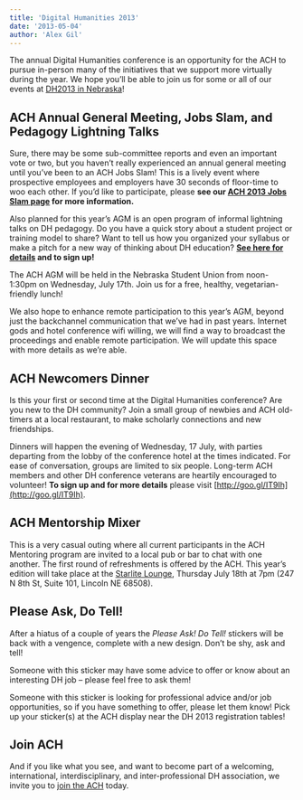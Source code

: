 ```yaml
---
title: 'Digital Humanities 2013'
date: '2013-05-04'
author: 'Alex Gil'
---
```

The annual Digital Humanities conference is an opportunity for the ACH to pursue in-person many of the initiatives that we support more virtually during the year. We hope you’ll be able to join us for some or all of our events at [DH2013 in Nebraska](http://dh2013.unl.edu/)!

ACH Annual General Meeting, Jobs Slam, and Pedagogy Lightning Talks
-------------------------------------------------------------------

Sure, there may be some sub-committee reports and even an important vote or two, but you haven’t really experienced an annual general meeting until you’ve been to an ACH Jobs Slam! This is a lively event where prospective employees and employers have 30 seconds of floor-time to woo each other. If you’d like to participate, please **see our [ACH 2013 Jobs Slam page](/jobs-slam-2013) for more information.**

Also planned for this year’s AGM is an open program of informal lightning talks on DH pedagogy. Do you have a quick story about a student project or training model to share? Want to tell us how you organized your syllabus or make a pitch for a new way of thinking about DH education? **[See here for details](/lightning-talks-dh2013) and to sign up!**

The ACH AGM will be held in the Nebraska Student Union from noon-1:30pm on Wednesday, July 17th. Join us for a free, healthy, vegetarian-friendly lunch!

We also hope to enhance remote participation to this year’s AGM, beyond just the backchannel communication that we’ve had in past years. Internet gods and hotel conference wifi willing, we will find a way to broadcast the proceedings and enable remote participation. We will update this space with more details as we’re able.

ACH Newcomers Dinner
--------------------

Is this your first or second time at the Digital Humanities conference? Are you new to the DH community? Join a small group of newbies and ACH old-timers at a local restaurant, to make scholarly connections and new friendships.

Dinners will happen the evening of Wednesday, 17 July, with parties departing from the lobby of the conference hotel at the times indicated. For ease of conversation, groups are limited to six people. Long-term ACH members and other DH conference veterans are heartily encouraged to volunteer! **To sign up and for more details** please visit [http://goo.gl/IT9Ih](http://goo.gl/IT9Ih).

ACH Mentorship Mixer
--------------------

This is a very casual outing where all current participants in the ACH Mentoring program are invited to a local pub or bar to chat with one another. The first round of refreshments is offered by the ACH. This year’s edition will take place at the [Starlite Lounge](http://www.buzzardbillys.com/lincoln/the-starlite-lounge/), Thursday July 18th at 7pm (247 N 8th St, Suite 101, Lincoln NE 68508).

Please Ask, Do Tell!
--------------------

After a hiatus of a couple of years the *Please Ask! Do Tell!* stickers will be back with a vengence, complete with a new design. Don’t be shy, ask and tell!

Someone with this sticker may have some advice to offer or know about an interesting DH job – please feel free to ask them!

Someone with this sticker is looking for professional advice and/or job opportunities, so if you have something to offer, please let them know! Pick up your sticker(s) at the ACH display near the DH 2013 registration tables!

Join ACH
--------

And if you like what you see, and want to become part of a welcoming, international, interdisciplinary, and inter-professional DH association, we invite you to [join the ACH](https://members.ach.org/) today.